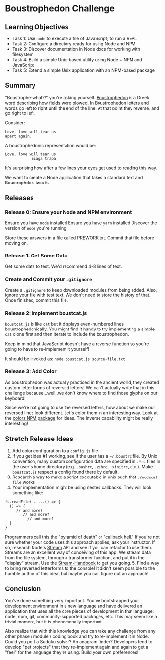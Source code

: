 # Boustrophedon Challenge

## Learning Objectives

* Task 1: Use `node` to execute a file of JavaScript; to run a REPL
* Task 2: Configure a directory ready for using Node and NPM
* Task 3: Discover documentation in Node docs for working with filesystem
* Task 4: Build a simple Unix-based utility using Node + NPM and JavaScript
* Task 5: Extend a simple Unix application with an NPM-based package

## Summary

"Boustrophe-what?!" you're asking yourself. [Boustrophedon][] is a Greek word
describing how fields were plowed. In Boustrophedon letters and words go left
to right until the end of the line. At that point they reverse, and go right to
left.

Consider:

    Love, love will tear us
    apart again.

A boustrophedonic representation would be:

    Love, love will tear us
                niaga trapa

It's surprising how after a few lines your eyes get used to reading
this way.

We want to create a Node application that takes a standard text and
Boustrophdon-izes it.

## Releases

### Release 0:  Ensure your Node and NPM environment

Ensure you have `node` installed
Ensure you have `yarn` installed
Discover the version of `node` you're running

Store these answers in a file called PREWORK.txt. Commit that file before
moving on.

### Release 1: Get Some Data

Get some data to test. We'd recommend 4-8 lines of text.

### Create and Commit your `.gitignore`

Create a `.gitignore` to keep downloaded modules from being added. Also, ignore
your file with test text. We don't need to store the history of that. Once
finished, commit this file.

### Release 2: Implement boustcat.js

`boustcat.js` is like `cat` but it displays even-numbered lines
boustrophedonically. You might find it handy to try implementing a simple `cat`
clone first and then iterate to include the boustrophedon.

Keep in mind that JavaScript doesn't have a reverse function so you're going to
have to re-implement it yourself!

It should be invoked as: `node boustcat.js source-file.txt`

### Release 3: Add Color

As boustrophedon was actually practiced in the ancient world, they created
custom letter forms of reversed letters! We can't actually write that in this
challenge because...well..we don't know where to find those glyphs on our
keyboard!

Since we're not going to use the reversed letters, how about we make our
reversed lines look different. Let's color them in an interesting way. Look
at the [colors NPM package][colors] for ideas. The inverse capability might be
really interesting!

## Stretch Release Ideas

1. Add color configuration to a `config.js` file
2. If you get idea #1 working, see if the user has a `~/.boustrc` file. By Unix
  convention, many custom configuration data are specified in `.*rc` files in
  the user's home directory (e.g. `.bashrc`, `.zshrc`, `.xinitrc`, etc.). Make
  `boustcat.js` respect a config found there by default.
3. Research a way to make a script executable in unix such that `./nodecat file` works
4. Your implementation might be using nested callbacks. They will look something like:
```node
fs.readFile(......() => {
  () => {
     // and more?
        // and more?
          // and more?
  }
}
```
Programmers call this the "pyramid of death" or "callback hell."
If you're not sure whether your code uses this approach applies, ask your instructor.
If so, research Node's [Stream][] API and see if you can refactor to use them. Streams
are an excellent way of conceiving of this app: We stream data from the file system,
through a transformer function, and put it in the "display" stream. Use the [Stream-Handbook][]
to get you going.
5. Find a way to bring reversed letterforms to the console! It didn't seem
   possible to the humble author of this idea, but maybe you can figure out
   an approach!
   
## Conclusion

You've done something very important. You've bootstrapped your development
environment in a new language and have delivered an application that uses all
the core pieces of development in that language: node, npm, git,
community-supported packages, etc. This may seem like a trivial moment, but it
is phenomenally important.

Also realize that with this knowledge you can take any challenge from any other
phase / module / coding book and try to re-implement it in Node. Could you port
a Sudoku solver? An anagram finder? Developers tend to develop "pet projects"
that they re-implement again and again to get a "feel" for the language they're
using. Build your own preferences!

[Boustrophedon]: https://en.wikipedia.org/wiki/Boustrophedon
[colors]: https://www.npmjs.com/package/colors
[Stream]: https://nodejs.org/api/stream.html
[Stream-Handbook]: https://github.com/substack/stream-handbook
